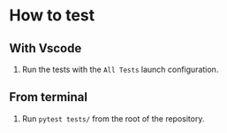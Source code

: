 # How to test

## With Vscode

1. Run the tests with the `All Tests` launch configuration.

## From terminal

1. Run `pytest tests/` from the root of the repository.
